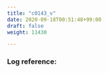 ```yaml
---
title: "c0143_v"
date: 2020-09-18T00:51:48+99:00
draft: false
weight: 11430

---
```


### Log reference: <no value>

```
